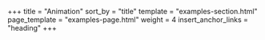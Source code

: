 +++
title = "Animation"
sort_by = "title"
template = "examples-section.html"
page_template = "examples-page.html"
weight = 4
insert_anchor_links = "heading"
+++